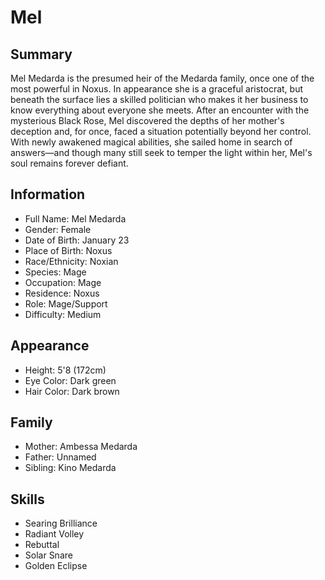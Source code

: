 # Mel

## Summary
Mel Medarda is the presumed heir of the Medarda family, once one of the most 
powerful in Noxus. In appearance she is a graceful aristocrat, but beneath the 
surface lies a skilled politician who makes it her business to know everything 
about everyone she meets. After an encounter with the mysterious Black Rose, 
Mel discovered the depths of her mother's deception and, for once, faced a 
situation potentially beyond her control. With newly awakened magical abilities, 
she sailed home in search of answers—and though many still seek to temper the 
light within her, Mel's soul remains forever defiant.

## Information
- Full Name: Mel Medarda
- Gender: Female
- Date of Birth: January 23
- Place of Birth: Noxus
- Race/Ethnicity: Noxian
- Species: Mage
- Occupation: Mage
- Residence: Noxus
- Role: Mage/Support
- Difficulty: Medium

## Appearance
- Height: 5'8 (172cm)
- Eye Color: Dark green
- Hair Color: Dark brown

## Family
- Mother: Ambessa Medarda
- Father: Unnamed
- Sibling: Kino Medarda

## Skills
- Searing Brilliance
- Radiant Volley
- Rebuttal
- Solar Snare
- Golden Eclipse